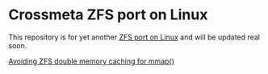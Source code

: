 # Crossmeta ZFS port on Linux
This repository is for yet another [ZFS port on Linux](https://www.crossmeta.io/another-zfs-port-on-linux/) and will be updated real soon.

[Avoiding ZFS double memory caching for mmap()](https://youtu.be/be0ph4b9vUE)


